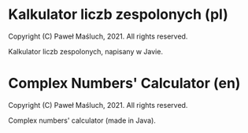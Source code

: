 # Kalkulator liczb zespolonych (pl)

Copyright (C) Paweł Maśluch, 2021. All rights reserved.

Kalkulator liczb zespolonych, napisany w Javie.

# Complex Numbers' Calculator (en)

Copyright (C) Paweł Maśluch, 2021. All rights reserved.

Complex numbers' calculator (made in Java).
